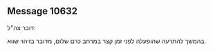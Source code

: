 ## Message 10632

דובר צה"ל:

בהמשך להתרעה שהופעלה לפני זמן קצר במרחב כרם שלום, מדובר בזיהוי שווא.

